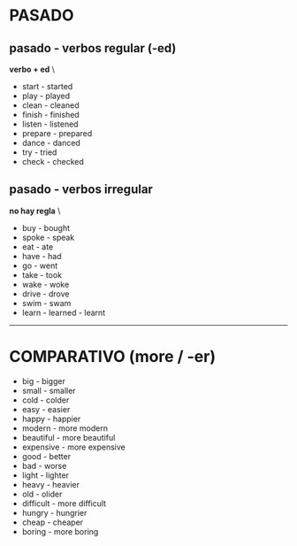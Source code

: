 # PASADO

## pasado - verbos regular (-ed)

**verbo + ed** \

* start - started
* play - played
* clean - cleaned
* finish - finished
* listen - listened
* prepare - prepared
* dance - danced
* try - tried
* check - checked

## pasado - verbos irregular

**no hay regla** \

* buy - bought
* spoke - speak
* eat - ate
* have - had
* go - went
* take - took
* wake - woke
* drive - drove
* swim - swam
* learn - learned - learnt

***

# COMPARATIVO (more / -er)

* big - bigger
* small - smaller
* cold - colder
* easy - easier
* happy - happier
* modern - more modern
* beautiful - more beautiful
* expensive - more expensive
* good - better
* bad - worse
* light - lighter
* heavy - heavier
* old - olider
* difficult - more difficult
* hungry - hungrier
* cheap - cheaper
* boring - more boring